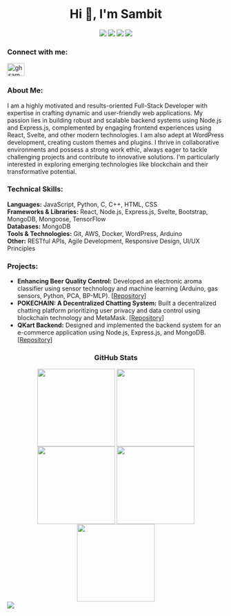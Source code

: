 <h1 align="center">Hi 👋, I'm Sambit</h1>

<div align="center">
  <a href="https://twitter.com/@sambitghosh24" target="_blank"><img src="https://img.shields.io/badge/Twitter-1DA1F2?style=for-the-badge&logo=twitter&logoColor=white" target="_blank"></a>
  <a href="https://www.linkedin.com/in/sambitghosh-" target="_blank"><img src="https://img.shields.io/badge/LinkedIn-0077B5?style=for-the-badge&logo=linkedin&logoColor=white" target="_blank"></a>
  <a href="https://github.com/ghsambit" target="_blank"><img src="https://img.shields.io/badge/GitHub-100000?style=for-the-badge&logo=github&logoColor=white" target="_blank"></a>
  <a href="https://instagram.com/sambitghosh287" target="_blank"><img src="https://img.shields.io/badge/Instagram-E4405F?style=for-the-badge&logo=instagram&logoColor=white" target="_blank"></a>
</div>


<h3 align="left">Connect with me:</h3>
<p align="left">
<a href="https://www.linkedin.com/in/ghsambit/" target="blank"><img align="center" src="https://raw.githubusercontent.com/rahuldkjain/github-profile-readme-generator/master/src/images/icons/Social/linked-in-alt.svg" alt="ghsambit" height="30" width="40" /></a>
</p>

<h3 align="left">About Me:</h3>

<p align="left">
I am a highly motivated and results-oriented Full-Stack Developer with expertise in crafting dynamic and user-friendly web applications. My passion lies in building robust and scalable backend systems using Node.js and Express.js, complemented by engaging frontend experiences using React, Svelte, and other modern technologies. I am also adept at WordPress development, creating custom themes and plugins.  I thrive in collaborative environments and possess a strong work ethic, always eager to tackle challenging projects and contribute to innovative solutions.  I'm particularly interested in exploring emerging technologies like blockchain and their transformative potential.
</p>



<h3 align="left">Technical Skills:</h3>

<p align="left">
  <b>Languages:</b>  JavaScript, Python, C, C++, HTML, CSS <br/>
  <b>Frameworks & Libraries:</b> React, Node.js, Express.js, Svelte, Bootstrap, MongoDB, Mongoose, TensorFlow <br/>
  <b>Databases:</b> MongoDB <br/>
  <b>Tools & Technologies:</b> Git, AWS, Docker, WordPress, Arduino <br/>
  <b>Other:</b> RESTful APIs, Agile Development, Responsive Design, UI/UX Principles
</p>


<h3 align="left">Projects:</h3>

<p align="left">
  <ul>
    <li><b>Enhancing Beer Quality Control:</b> Developed an electronic aroma classifier using sensor technology and machine learning (Arduino, gas sensors, Python, PCA, BP-MLP).  [<a href="[Repository Link - Add Here]">Repository</a>]</li>
    <li><b>POKECHAIN: A Decentralized Chatting System:</b> Built a decentralized chatting platform prioritizing user privacy and data control using blockchain technology and MetaMask. [<a href="[Repository Link - Add Here]">Repository</a>]</li>
    <li><b>QKart Backend:</b> Designed and implemented the backend system for an e-commerce application using Node.js, Express.js, and MongoDB. [<a href="[Repository Link - Add Here]">Repository</a>]</li> 
  </ul>  
</p>


<h3 align="center">GitHub Stats</h3>
<div align="center">
<img align="center" src="http://github-profile-summary-cards.vercel.app/api/cards/stats?username=ghsambit&theme=2077" height="180em" />
<img align="center" src="http://github-profile-summary-cards.vercel.app/api/cards/most-commit-language?username=ghsambit&theme=2077" height="180em" />
<img align="center" src="http://github-profile-summary-cards.vercel.app/api/cards/repos-per-language?username=ghsambit&theme=2077" height="180em" />
<img align="center" src="http://github-profile-summary-cards.vercel.app/api/cards/productive-time?username=ghsambit&theme=2077" height="180em" />
<img align="center" src="http://github-profile-summary-cards.vercel.app/api/cards/profile-details?username=ghsambit&theme=2077" height="180em" />
</div>

<img src="https://user-images.githubusercontent.com/73097560/115834477-dbab4500-a447-11eb-908a-139a6edaec5c.gif">

